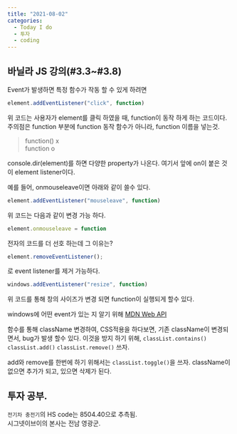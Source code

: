 ```yaml
---
title: "2021-08-02"
categories:
  - Today I do
  - 투자
  - coding
---
```


## 바닐라 JS 강의(#3.3~#3.8)

Event가 발생하면 특정 함수가 작동 할 수 있게 하려면

```javascript
element.addEventListener("click", function)
```

위 코드는 사용자가 element를 클릭 하였을 때, function이 동작 하게 하는 코드이다.<br>
주의점은 function 부분에 function 동작 함수가 아니라, function 이름을 넣는것.

> function() x<br>
> function o

console.dir(element)를 하면 다양한 property가 나온다. 여기서 앞에 on이 붙은 것이 element listener이다.

예를 들어, onmouseleave이면 아래와 같이 쓸수 있다.

```javascript
element.addEventListener("mouseleave", function)
```

위 코드는 다음과 같이 변경 가능 하다.

```javascript
element.onmouseleave = function
```

전자의 코드를 더 선호 하는데 그 이유는?

```javascript
element.removeEventListener();
```

로 event listener를 제거 가능하다.

```javascript
windows.addEventListener("resize", function)
```

위 코드를 통해 창의 사이즈가 변경 되면 function이 실행되게 할수 있다.

windows에 어떤 event가 있는 지 알기 위해 [MDN Web API](https://developer.mozilla.org/ko/docs/Web/API/window)

함수를 통해 className 변경하여, CSS적용을 하다보면, 기존 className이 변경되면서, bug가 발생 할수 있다.
이것을 방지 하기 위해, `classList.contains()` `classList.add()` `classList.remove()` 쓰자.

add와 remove를 한번에 하기 위해서는 `classList.toggle()`을 쓰자.
className이 없으면 추가가 되고, 있으면 삭제가 된다.

## 투자 공부.

`전기차 충전기`의 HS code는 8504.40으로 추측됨.<br>
시그넷이브이의 본사는 전남 영광군.
